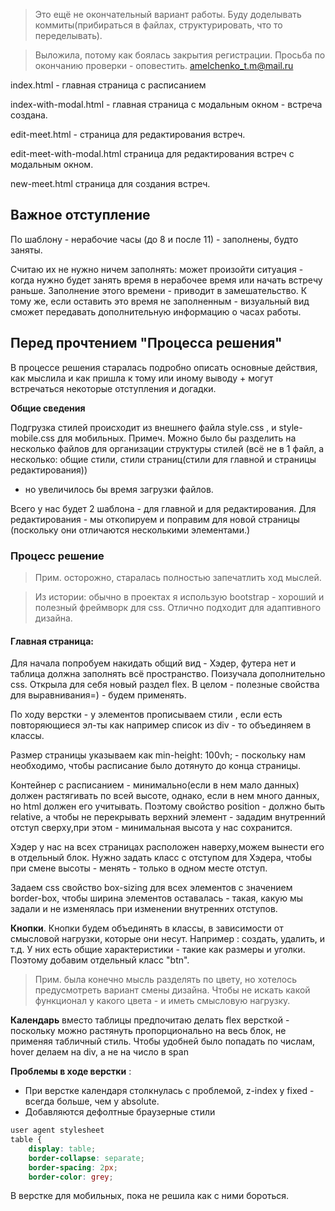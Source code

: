 > Это ещё не окончательный вариант работы. 
Буду доделывать коммиты(прибираться в файлах, структурировать, что то переделывать). 

>Выложила, потому как боялась закрытия регистрации. 
Просьба по окончанию проверки - оповестить. amelchenko_t.m@mail.ru

index.html - главная страница с расписанием

index-with-modal.html - главная страница с модальным окном - встреча создана. 

edit-meet.html - страница для редактирования встреч. 

edit-meet-with-modal.html страница для редактирования встреч c модальным окном.

new-meet.html страница для создания встреч. 
 

## Важное отступление
По шаблону - нерабочие часы (до 8 и после 11) - заполнены, будто заняты. 

Считаю их не нужно ничем заполнять: 
может произойти ситуация - когда нужно будет занять время в нерабочее время или начать встречу раньше. 
Заполнение этого времени - приводит в замешательство. К тому же, если оставить это время не заполненным - 
визуальный вид сможет передавать дополнительную информацию о часах работы. 


## Перед прочтением "Процесса решения" 

В процессе решения старалась подробно описать основные действия, 
как мыслила и как пришла к тому или иному выводу + могут встречаться некоторые отступления и догадки. 


**Общие сведения**

Подгрузка стилей происходит из внешнего файла style.css , и style-mobile.css для мобильных.
Примеч. Можно было бы разделить на несколько файлов для организации структуры стилей
(всё не в 1 файл, а несколько: общие стили, стили страниц(стили для главной и страницы редактирования))
- но увеличилось бы время загрузки файлов.

Всего у нас будет 2 шаблона - для главной и для редактирования. 
Для редактирования - мы откопируем и поправим для новой страницы
(поскольку они отличаются несколькими элементами.)

### Процесс решение
>Прим. осторожно, старалась полностью запечатлить ход мыслей. 

>Из истории: обычно в проектах я использую bootstrap - хороший и полезный фреймворк
для css. Отлично подходит для адаптивного дизайна. 

#### Главная страница: 

 Для начала попробуем накидать общий вид - Хэдер, футера нет и таблица должна
 заполнять всё пространство. Поизучала дополнительно css. Открыла для себя новый раздел flex. 
 В целом - полезные свойства для выравнивания=) - будем применять. 
 
По ходу верстки - у элементов прописываем стили , если есть повторяющиеся эл-ты
как например список из div - то объединяем в классы. 

Размер страницы указываем как min-height: 100vh; - поскольку нам необходимо, чтобы расписание 
было дотянуто до конца страницы. 

Контейнер с расписанием - минимально(если в нем мало данных) должен растягивать по всей высоте, 
однако, если в нем много данных, но html должен его учитывать.
Поэтому свойство position - должно быть relative, 
а чтобы не перекрывать верхний элемент - зададим внутренний отступ сверху,при этом - 
минимальная высота у нас сохранится.

Хэдер у нас на всех страницах расположен наверху,можем вынести его в отдельный блок.
Нужно задать класс с отступом для Хэдера, чтобы при смене высоты - менять - только в одном месте отступ. 

Задаем css свойство box-sizing для всех элементов с значением border-box, 
чтобы ширина элементов оставалась - такая, какую мы задали и не изменялась при изменении внутренних отступов. 

**Кнопки**. Кнопки будем объединять в классы, в зависимости от смысловой нагрузки, которые они несут. 
Например : создать, удалить, и т.д. 
У них есть общие характеристики - такие как размеры и уголки. Поэтому добавим отдельный класс "btn".
> Прим. была конечно мысль разделять по цвету, но хотелось предусмотреть вариант смены дизайна. 
Чтобы не искать какой функционал у какого цвета - и иметь смысловую нагрузку. 

**Календарь** вместо таблицы предпочитаю делать flex версткой -
поскольку можно растянуть пропорционально на весь блок, не применяя табличный стиль.
Чтобы удобней было попадать по числам, hover делаем на div, а не на число в span

**Проблемы в ходе верстки** : 
- При верстке календаря столкнулась с проблемой, z-index у fixed - всегда больше, чем у absolute.
- Добавляются дефолтные браузерные стили 
```css
user agent stylesheet
table {
    display: table;
    border-collapse: separate;
    border-spacing: 2px;
    border-color: grey;
```
В верстке для мобильных, пока не решила как с ними бороться. 
